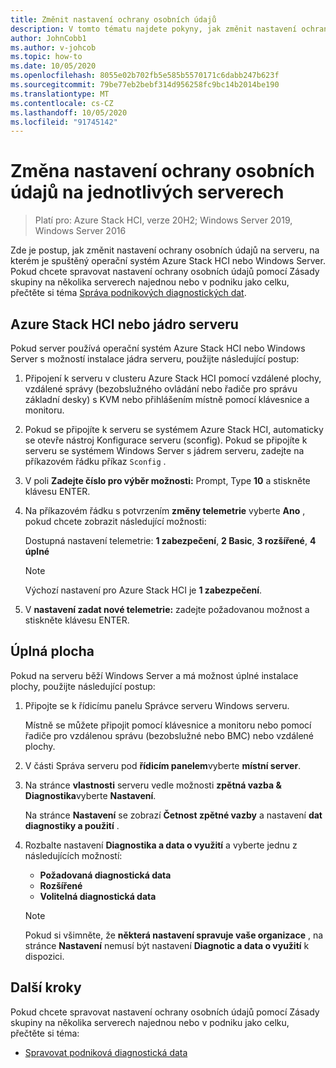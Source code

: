 ```yaml
---
title: Změnit nastavení ochrany osobních údajů
description: V tomto tématu najdete pokyny, jak změnit nastavení ochrany osobních údajů v operačním systému Azure Stack HCI nebo Windows serveru.
author: JohnCobb1
ms.author: v-johcob
ms.topic: how-to
ms.date: 10/05/2020
ms.openlocfilehash: 8055e02b702fb5e585b5570171c6dabb247b623f
ms.sourcegitcommit: 79be77eb2bebf314d956258fc9bc14b2014be190
ms.translationtype: MT
ms.contentlocale: cs-CZ
ms.lasthandoff: 10/05/2020
ms.locfileid: "91745142"
---
```

# <a name="change-privacy-settings-on-individual-servers"></a>Změna nastavení ochrany osobních údajů na jednotlivých serverech

>Platí pro: Azure Stack HCI, verze 20H2; Windows Server 2019, Windows Server 2016

Zde je postup, jak změnit nastavení ochrany osobních údajů na serveru, na kterém je spuštěný operační systém Azure Stack HCI nebo Windows Server. Pokud chcete spravovat nastavení ochrany osobních údajů pomocí Zásady skupiny na několika serverech najednou nebo v podniku jako celku, přečtěte si téma [Správa podnikových diagnostických dat](/windows/privacy/configure-windows-diagnostic-data-in-your-organization#manage-enterprise-diagnostic-data).

## <a name="azure-stack-hci-or-server-core"></a>Azure Stack HCI nebo jádro serveru
Pokud server používá operační systém Azure Stack HCI nebo Windows Server s možností instalace jádra serveru, použijte následující postup:
1. Připojení k serveru v clusteru Azure Stack HCI pomocí vzdálené plochy, vzdálené správy (bezobslužného ovládání nebo řadiče pro správu základní desky) s KVM nebo přihlášením místně pomocí klávesnice a monitoru. 
1. Pokud se připojíte k serveru se systémem Azure Stack HCI, automaticky se otevře nástroj Konfigurace serveru (sconfig). Pokud se připojíte k serveru se systémem Windows Server s jádrem serveru, zadejte na příkazovém řádku příkaz `Sconfig` .
1. V poli **Zadejte číslo pro výběr možnosti:** Prompt, Type **10** a stiskněte klávesu ENTER.
1. Na příkazovém řádku s potvrzením **změny telemetrie** vyberte **Ano** , pokud chcete zobrazit následující možnosti:

    Dostupná nastavení telemetrie: **1 zabezpečení**, **2 Basic**, **3 rozšířené**, **4 úplné**

    >[!NOTE]
    > Výchozí nastavení pro Azure Stack HCI je **1 zabezpečení**.

1. V **nastavení zadat nové telemetrie:** zadejte požadovanou možnost a stiskněte klávesu ENTER.

## <a name="full-desktop"></a>Úplná plocha
Pokud na serveru běží Windows Server a má možnost úplné instalace plochy, použijte následující postup:
1. Připojte se k řídicímu panelu Správce serveru Windows serveru.

    Místně se můžete připojit pomocí klávesnice a monitoru nebo pomocí řadiče pro vzdálenou správu (bezobslužné nebo BMC) nebo vzdálené plochy. 

1. V části Správa serveru pod **řídicím panelem**vyberte **místní server**.
1. Na stránce **vlastnosti** serveru vedle možnosti **zpětná vazba & Diagnostika**vyberte **Nastavení**.

    Na stránce **Nastavení** se zobrazí **Četnost zpětné vazby** a nastavení **dat diagnostiky a použití** . 
 
1. Rozbalte nastavení **Diagnostika a data o využití** a vyberte jednu z následujících možností:
    - **Požadovaná diagnostická data**
    - **Rozšířené**
    - **Volitelná diagnostická data**

    >[!NOTE]
    > Pokud si všimněte, že **některá nastavení spravuje vaše organizace** , na stránce **Nastavení** nemusí být nastavení **Diagnotic a data o využití** k dispozici.

## <a name="next-steps"></a>Další kroky
Pokud chcete spravovat nastavení ochrany osobních údajů pomocí Zásady skupiny na několika serverech najednou nebo v podniku jako celku, přečtěte si téma:
-   [Spravovat podniková diagnostická data](/windows/privacy/configure-windows-diagnostic-data-in-your-organization#manage-enterprise-diagnostic-data)
